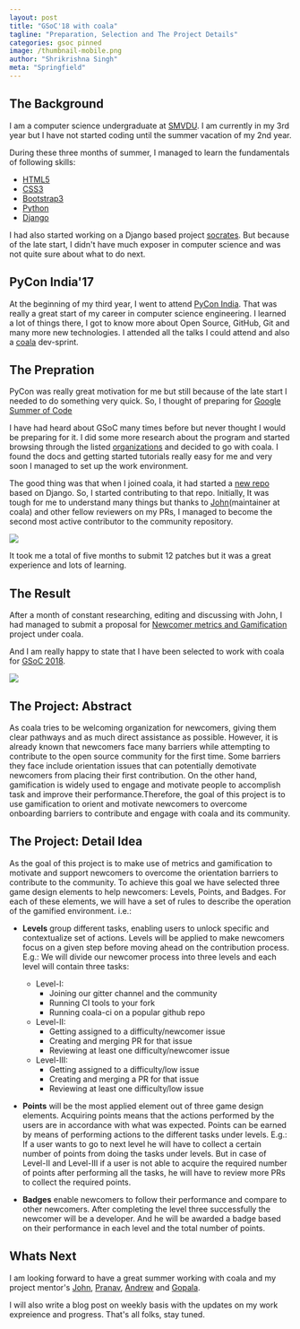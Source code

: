 ```yaml
---
layout: post
title: "GSoC'18 with coala"
tagline: "Preparation, Selection and The Project Details"
categories: gsoc pinned
image: /thumbnail-mobile.png
author: "Shrikrishna Singh"
meta: "Springfield"
---
```


## The Background

I am a computer science undergraduate at [SMVDU](http://www.smvdu.ac.in/). I am currently in my 3rd year but I have not started coding until the summer vacation of my 2nd year.

During these three months of summer, I managed to learn the fundamentals of following skills:

* [HTML5](https://en.wikipedia.org/wiki/HTML5)
* [CSS3](https://en.wikipedia.org/wiki/Cascading_Style_Sheets)
* [Bootstrap3](http://getbootstrap.com/docs/3.3/)
* [Python](https://www.python.org/)
* [Django](https://www.djangoproject.com/)

I had also started working on a Django based project [socrates](https://socrates.news). But because of the late start, I didn't have much exposer in computer science and was not quite sure about what to do next.

## PyCon India'17

At the beginning of my third year, I went to attend [PyCon India](https://in.pycon.org/2018/). That was really a great start of my career in computer science engineering. I learned a lot of things there, I got to know more about Open Source, GitHub, Git and many more new technologies. I attended all the talks I could attend and also a [coala](https://coala.io) dev-sprint.

## The Prepration

PyCon was really great motivation for me but still because of the late start I needed to do something very quick. So, I thought of preparing for [Google Summer of Code](https://summerofcode.withgoogle.com/)

I have had heard about GSoC many times before but never thought I would be preparing for it. I did some more research about the program and started browsing through the listed [organizations](https://summerofcode.withgoogle.com/organizations/) and decided to go with coala. I found the docs and getting started tutorials really easy for me and very soon I managed to set up the work environment.

The good thing was that when I joined coala, it had started a [new repo](https://github.com/coala/community) based on Django. So, I started contributing to that repo. Initially, It was tough for me to understand many things but thanks to [John](https://github.com/jayvdb)(maintainer at coala) and other fellow reviewers on my PRs, I managed to become the second most active contributor to the community repository. 

![](https://image.ibb.co/jjJtES/random.png")

It took me a total of five months to submit 12 patches but it was a great experience and lots of learning.

## The Result

After a month of constant researching, editing and discussing with John, I had managed to submit a proposal for [Newcomer metrics and Gamification](http://projects.coala.io/#/projects?project=newcomer_metrics_and_gamification&lang=en) project under coala.

And I am really happy to state that I have been selected to work with coala for [GSoC 2018](https://summerofcode.withgoogle.com/).

![](https://image.ibb.co/e6SdW7/gsoc.png)

## The Project: Abstract

As coala tries to be welcoming organization for newcomers, giving them clear pathways and as much direct assistance as possible. However, it is already known that newcomers face many barriers while attempting to contribute to the open source community for the first time. Some barriers they face include orientation issues that can potentially demotivate newcomers from placing their first contribution. On the other hand, gamification is widely used to engage and motivate people to accomplish task and improve their performance.Therefore, the goal of this project is to use gamification to orient and motivate newcomers to overcome onboarding barriers to contribute and engage with coala and its community.


## The Project: Detail Idea

As the goal of this project is to make use of metrics and gamification to motivate and support newcomers to overcome the orientation barriers to contribute to the community.
To achieve this goal we have selected three game design elements to help newcomers: Levels, Points, and Badges. For each of these elements, we will have a set of rules to describe the operation of the gamified environment. i.e.:

- **Levels** group different tasks, enabling users to unlock specific and contextualize set of actions. Levels will be applied to make newcomers focus on a given step before moving ahead on the contribution process. E.g.: We will divide our newcomer process into three levels and each level will contain three tasks:
  - Level-I:
    - Joining our gitter channel and the community
    - Running CI tools to your fork
    - Running coala-ci on a popular github repo
  - Level-II:
    - Getting assigned to a difficulty/newcomer issue
    - Creating and merging PR for that issue
    - Reviewing at least one difficulty/newcomer issue
  - Level-III:
    - Getting assigned to a difficulty/low issue
    - Creating and merging a PR for that issue
    - Reviewing at least one difficulty/low issue

- **Points** will be the most applied element out of three game design elements. Acquiring points means that the actions performed by the users are in accordance with what was expected. Points can be earned by means of performing actions to the different tasks under levels. E.g.: If a user wants to go to next level he will have to collect a certain number of points from doing the tasks under levels. But in case of Level-II and Level-III if a user is not able to acquire the required number of points after performing all the tasks, he will have to review more PRs to collect the required points. 

- **Badges** enable newcomers to follow their performance and compare to other newcomers. After completing the level three successfully the newcomer will be a developer. And he will be awarded a badge based on their performance in each level and the total number of points.

## Whats Next

I am looking forward to have a great summer working with coala and my project mentor's [John](https://github.com/jayvdb), [Pranav](https://github.com/prnvdixit), [Andrew](https://github.com/andrewda) and [Gopala](https://github.com/gkrishnan724).

I will also write a blog post on weekly basis with the updates on my work expreience and progress. That's all folks, stay tuned. 
